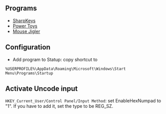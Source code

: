 
## Programs

* [SharpKeys](https://github.com/randyrants/sharpkeys/)
* [Power Toys](https://github.com/microsoft/PowerToys/releases/)
* [Mouse Jigler](https://github.com/arkane-systems/mousejiggler)

## Configuration
* Add program to Statup: copy shortcut to 
```
%USERPROFILE%\AppData\Roaming\Microsoft\Windows\Start Menu\Programs\Startup
```

## Activate Uncode input
`HKEY_Current_User/Control Panel/Input Method`: set EnableHexNumpad to "1". If you have to add it, set the type to be REG_SZ.

